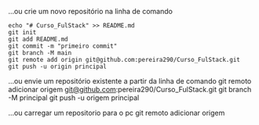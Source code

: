…ou crie um novo repositório na linha de comando
    
    echo "# Curso_FulStack" >> README.md 
    git init 
    git add README.md 
    git commit -m "primeiro commit" 
    git branch -M main 
    git remote add origin git@github.com:pereira290/Curso_FulStack.git
    git push -u origin principal

…ou envie um repositório existente a partir da linha de comando
    git remoto adicionar origem git@github.com:pereira290/Curso_FulStack.git
    git branch -M principal 
    git push -u origem principal

…ou carregar um repositorio para o pc
    git remoto adicionar origem 
